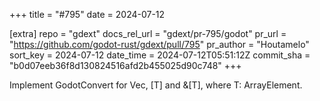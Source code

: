 +++
title = "#795"
date = 2024-07-12

[extra]
repo = "gdext"
docs_rel_url = "gdext/pr-795/godot"
pr_url = "https://github.com/godot-rust/gdext/pull/795"
pr_author = "Houtamelo"
sort_key = 2024-07-12
date_time = 2024-07-12T05:51:12Z
commit_sha = "b0d07eeb36f8d130824516afd2b455025d90c748"
+++

Implement GodotConvert for Vec<T>, [T] and &[T], where T: ArrayElement.
